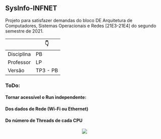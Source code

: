 ## SysInfo-INFNET 

Projeto para satisfazer demandas do bloco DE Arquitetura de Computadores, Sistemas Operacionais e Redes [21E3-21E4] do segundo semestre de 2021.

|  | 👇 |
| ------ | ------ |
| Disciplina | PB |
| Professor | LP |
| Versão | TP3 - PB |

### ToDo:
#### Tornar acessível o Run independente:
####  Dos dados de Rede (Wi-Fi ou Ethernet)
####  Do número de Threads de cada CPU

<p align="center">
  <img src="https://prnt.sc/1qudk6l" />
</p>

